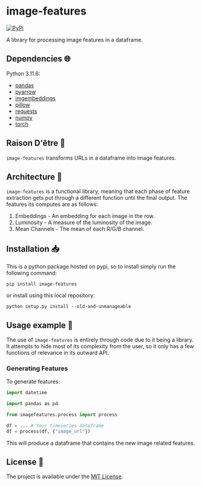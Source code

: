 # image-features

<a href="https://pypi.org/project/image-features/">
    <img alt="PyPi" src="https://img.shields.io/pypi/v/image-features">
</a>

A library for processing image features in a dataframe. 

## Dependencies :globe_with_meridians:

Python 3.11.6:

- [pandas](https://pandas.pydata.org/)
- [pyarrow](https://arrow.apache.org/docs/python/index.html)
- [imgembeddings](https://github.com/minimaxir/imgbeddings)
- [pillow](https://python-pillow.github.io/)
- [requests](https://requests.readthedocs.io/en/latest/)
- [numpy](https://numpy.org/)
- [torch](https://pytorch.org/)

## Raison D'être :thought_balloon:

`image-features` transforms URLs in a dataframe into image features.

## Architecture :triangular_ruler:

`image-features` is a functional library, meaning that each phase of feature extraction gets put through a different function until the final output. The features its computes are as follows:

1. Embeddings - An embedding for each image in the row.
2. Luminosity - A measure of the luminosity of the image.
3. Mean Channels - The mean of each R/G/B channel.

## Installation :inbox_tray:

This is a python package hosted on pypi, so to install simply run the following command:

`pip install image-features`

or install using this local repository:

`python setup.py install --old-and-unmanageable`

## Usage example :eyes:

The use of `image-features` is entirely through code due to it being a library. It attempts to hide most of its complexity from the user, so it only has a few functions of relevance in its outward API.

### Generating Features

To generate features:

```python
import datetime

import pandas as pd

from imagefeatures.process import process

df = ... # Your timeseries dataframe
df = process(df, {"image_url"})
```

This will produce a dataframe that contains the new image related features.

## License :memo:

The project is available under the [MIT License](LICENSE).
